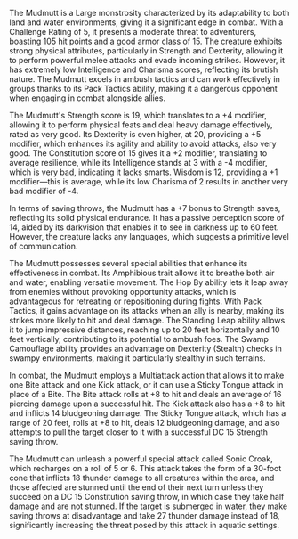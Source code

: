 The Mudmutt is a Large monstrosity characterized by its adaptability to both land and water environments, giving it a significant edge in combat. With a Challenge Rating of 5, it presents a moderate threat to adventurers, boasting 105 hit points and a good armor class of 15. The creature exhibits strong physical attributes, particularly in Strength and Dexterity, allowing it to perform powerful melee attacks and evade incoming strikes. However, it has extremely low Intelligence and Charisma scores, reflecting its brutish nature. The Mudmutt excels in ambush tactics and can work effectively in groups thanks to its Pack Tactics ability, making it a dangerous opponent when engaging in combat alongside allies.

The Mudmutt's Strength score is 19, which translates to a +4 modifier, allowing it to perform physical feats and deal heavy damage effectively, rated as very good. Its Dexterity is even higher, at 20, providing a +5 modifier, which enhances its agility and ability to avoid attacks, also very good. The Constitution score of 15 gives it a +2 modifier, translating to average resilience, while its Intelligence stands at 3 with a -4 modifier, which is very bad, indicating it lacks smarts. Wisdom is 12, providing a +1 modifier—this is average, while its low Charisma of 2 results in another very bad modifier of -4.

In terms of saving throws, the Mudmutt has a +7 bonus to Strength saves, reflecting its solid physical endurance. It has a passive perception score of 14, aided by its darkvision that enables it to see in darkness up to 60 feet. However, the creature lacks any languages, which suggests a primitive level of communication.

The Mudmutt possesses several special abilities that enhance its effectiveness in combat. Its Amphibious trait allows it to breathe both air and water, enabling versatile movement. The Hop By ability lets it leap away from enemies without provoking opportunity attacks, which is advantageous for retreating or repositioning during fights. With Pack Tactics, it gains advantage on its attacks when an ally is nearby, making its strikes more likely to hit and deal damage. The Standing Leap ability allows it to jump impressive distances, reaching up to 20 feet horizontally and 10 feet vertically, contributing to its potential to ambush foes. The Swamp Camouflage ability provides an advantage on Dexterity (Stealth) checks in swampy environments, making it particularly stealthy in such terrains.

In combat, the Mudmutt employs a Multiattack action that allows it to make one Bite attack and one Kick attack, or it can use a Sticky Tongue attack in place of a Bite. The Bite attack rolls at +8 to hit and deals an average of 16 piercing damage upon a successful hit. The Kick attack also has a +8 to hit and inflicts 14 bludgeoning damage. The Sticky Tongue attack, which has a range of 20 feet, rolls at +8 to hit, deals 12 bludgeoning damage, and also attempts to pull the target closer to it with a successful DC 15 Strength saving throw.

The Mudmutt can unleash a powerful special attack called Sonic Croak, which recharges on a roll of 5 or 6. This attack takes the form of a 30-foot cone that inflicts 18 thunder damage to all creatures within the area, and those affected are stunned until the end of their next turn unless they succeed on a DC 15 Constitution saving throw, in which case they take half damage and are not stunned. If the target is submerged in water, they make saving throws at disadvantage and take 27 thunder damage instead of 18, significantly increasing the threat posed by this attack in aquatic settings.